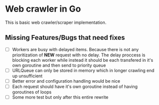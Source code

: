 # Web crawler in Go

This is basic web crawler/scraper implementation.

## Missing Features/Bugs that need fixes

- [ ] Workers are busy with delayed items. Because there is not any
prioritization of **NEW** request with no delay. The delay proccess is blocking
each worker while instead it should be each transfered in it's own goroutine and then send to
priority queue
- [ ] URLQueue can only be stored in memory which in longer crawling end up unsufficient
- [ ] Better error and configuration handling would be nice
- [ ] Each request should have it's own goroutine instead of having goroutines of loops
- [ ] Some more test but only after this entire rewrite
